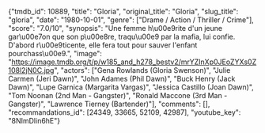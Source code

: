 {"tmdb_id": 10889, "title": "Gloria", "original_title": "Gloria", "slug_title": "gloria", "date": "1980-10-01", "genre": ["Drame / Action / Thriller / Crime"], "score": "7.0/10", "synopsis": "Une femme h\u00e9rite d'un jeune gar\u00e7on que son p\u00e8re, traqu\u00e9 par la mafia, lui confie. D'abord r\u00e9ticente, elle fera tout pour sauver l'enfant pourchass\u00e9.", "image": "https://image.tmdb.org/t/p/w185_and_h278_bestv2/mrYZInXp0JEoZYXs0Z108l2jN0C.jpg", "actors": ["Gena Rowlands (Gloria Swenson)", "Julie Carmen (Jeri Dawn)", "John Adames (Phil Dawn)", "Buck Henry (Jack Dawn)", "Lupe Garnica (Margarita Vargas)", "Jessica Castillo (Joan Dawn)", "Tom Noonan (2nd Man - Gangster)", "Ronald Maccone (3rd Man - Gangster)", "Lawrence Tierney (Bartender)"], "comments": [], "recommandations_id": [24349, 33665, 52109, 42987], "youtube_key": "8NImDlin6hE"}